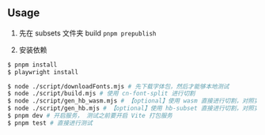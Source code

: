 ## Usage

1. 先在 subsets 文件夹 build `pnpm prepublish`

2. 安装依赖

```bash
$ pnpm install
$ playwright install
```

```bash
$ node ./script/downloadFonts.mjs # 先下载字体包，然后才能够本地测试
$ node ./script/build.mjs # 使用 cn-font-split 进行切割
$ node ./script/gen_hb_wasm.mjs # 【optional】使用 wasm 直接进行切割，对照实验作用
$ node ./script/gen_hb.mjs # 【optional】使用 hb-subset 直接进行切割，对照实验作用
$ pnpm dev # 开启服务， 测试之前要开启 Vite 打包服务
$ pnpm test # 直接进行测试
```
